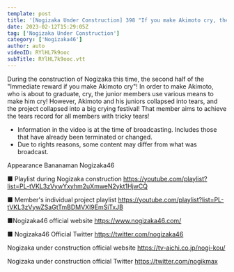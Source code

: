 ```yaml
---
template: post
title: '[Nogizaka Under Construction] 398 "If you make Akimoto cry, the immediate reward Part 2"' 2023.02.12 OA'
date: 2023-02-12T15:29:05Z
tag: ['Nogizaka Under Construction']
category: ['Nogizaka46']
author: auto 
videoID: RYlHL7k9ooc
subTitle: RYlHL7k9ooc.vtt
---
```

During the construction of Nogizaka this time, the second half of the "Immediate reward if you make Akimoto cry"!
In order to make Akimoto, who is about to graduate, cry, the junior members use various means to make him cry!
However, Akimoto and his juniors collapsed into tears, and the project collapsed into a big crying festival!
That member aims to achieve the tears record for all members with tricky tears!

* Information in the video is at the time of broadcasting. Includes those that have already been terminated or changed.
* Due to rights reasons, some content may differ from what was broadcast.

Appearance
Bananaman Nogizaka46

■ Playlist during Nogizaka construction
https://youtube.com/playlist?list=PL-tVKL3zVywYxyhm2uXmweN2ykt1HjwCQ

■ Member's individual project playlist
https://youtube.com/playlist?list=PL-tVKL3zVywZSaGtTmBDMVXl9EmSiTxJB

■Nogizaka46 official website
https://www.nogizaka46.com/

■ Nogizaka46 Official Twitter
https://twitter.com/nogizaka46

Nogizaka under construction official website
https://tv-aichi.co.jp/nogi-kou/

Nogizaka under construction official Twitter
https://twitter.com/nogikmax